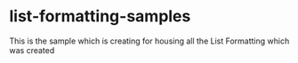 # list-formatting-samples
This is the sample which is creating for housing all the List Formatting which was created
